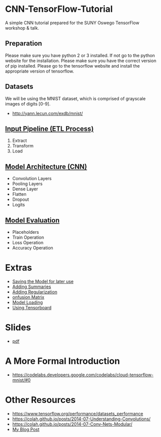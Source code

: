 # CNN-TensorFlow-Tutorial
A simple CNN tutorial prepared for the SUNY Oswego TensorFlow workshop &amp; talk.

## Preparation
Please make sure you have python 2 or 3 installed. If not go to the python website for the installation.
Please make sure you have the correct version of pip installed.
Please go to the tensorflow website and install the appropriate version of tensorflow.

## Datasets
We will be using the MNIST dataset, which is comprised of grayscale images of digits [0-9].
* http://yann.lecun.com/exdb/mnist/

## [Input Pipeline (ETL Process)](https://gist.github.com/ECE-Engineer/f47ed283d4cd60f8af71dae477508422)
1. Extract
2. Transform
3. Load

## [Model Architecture (CNN)](https://gist.github.com/ECE-Engineer/2589c24ba1fef1e96d7b982e34001c5f)
* Convolution Layers
* Pooling Layers
* Dense Layer
* Flatten
* Dropout
* Logits

## [Model Evaluation](https://gist.github.com/ECE-Engineer/b242c03266d3a5c7eae6564d518e6d8a)
* Placeholders
* Train Operation
* Loss Operation
* Accuracy Operation


# Extras
* [Saving the Model for later use](https://gist.github.com/ECE-Engineer/4be7e4e202bf9fd5858972fec119c514)
* [Adding Summaries](https://gist.github.com/ECE-Engineer/e3a6b07c5c5d7f0846dfabe7877feb2f)
* [Adding Regularization](https://gist.github.com/ECE-Engineer/dbf317e175f3a988e3440fe23e8b1bfa)
* [onfusion Matrix](https://gist.github.com/ECE-Engineer/c1d8a2f737a160aa7b0250b86e8d1ac2)
* [Model Loading](https://gist.github.com/ECE-Engineer/fba661b1a8b45b1193942c61e43bd287)
* [Using Tensorboard](https://www.tensorflow.org/guide/summaries_and_tensorboard)

# Slides
* [pdf](https://github.com/ECE-Engineer/CNN-TensorFlow-Tutorial/blob/master/Tensoflow%20Workshop%20%26%20Talk.pdf)

# A More Formal Introduction
* https://codelabs.developers.google.com/codelabs/cloud-tensorflow-mnist/#0

# Other Resources
* https://www.tensorflow.org/performance/datasets_performance
* https://colah.github.io/posts/2014-07-Understanding-Convolutions/
* https://colah.github.io/posts/2014-07-Conv-Nets-Modular/
* [My Blog Post](https://medium.com/@kzeller_133/a-convolutional-neural-network-implementation-with-tensorflow-ad23b8cc0691)
